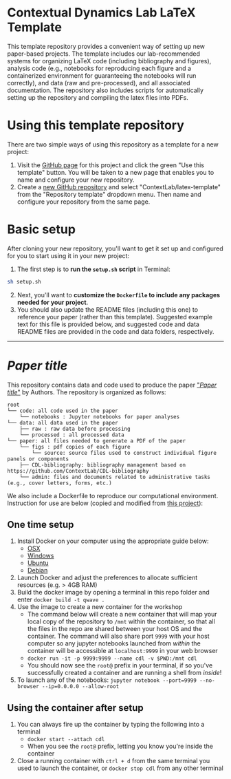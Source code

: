 # Contextual Dynamics Lab LaTeX Template

This template repository provides a convenient way of setting up new paper-based projects.  The template includes our lab-recommended systems for organizing LaTeX code (including bibliography and figures), analysis code (e.g., notebooks for reproducing each figure and a containerized environment for guaranteeing the notebooks will run correctly), and data (raw and pre-processed), and all associated documentation.  The repository also includes scripts for automatically setting up the repository and compiling the latex files into PDFs.

# Using this template repository

There are two simple ways of using this repository as a template for a new project:

1. Visit the [GitHub page](https://github.com/ContextLab/latex-base) for this project and click the green "Use this template" button.  You will be taken to a new page that enables you to name and configure your new repository.
2. Create a [new GitHub repository](https://github.com/new) and select "ContextLab/latex-template" from the "Repository template" dropdown menu.  Then name and configure your repository from the same page.

# Basic setup

After cloning your new repository, you'll want to get it set up and configured for you to start using it in your new project:

1.  The first step is to **run the `setup.sh` script** in Terminal:
```bash
sh setup.sh
```
2.  Next, you'll want to **customize the `Dockerfile` to include any packages needed for your project**.
3.  You should also update the README files (including this one) to reference your paper (rather than this template).  Suggested example text for this file is provided below, and suggested code and data README files are provided in the code and data folders, respectively.

***

# *Paper title*

This repository contains data and code used to produce the paper ["_Paper title_"](link.to.preprint) by Authors. The repository is organized as follows:

```
root
└── code: all code used in the paper
    └── notebooks : Jupyter notebooks for paper analyses
└── data: all data used in the paper
    ├── raw : raw data before processing
    └── processed : all processed data
└── paper: all files needed to generate a PDF of the paper
    └── figs : pdf copies of each figure
        └── source: source files used to construct individual figure panels or components
    ├── CDL-bibliography: bibliography management based on https://github.com/ContextLab/CDL-bibliography
    └── admin: files and documents related to administrative tasks (e.g., cover letters, forms, etc.)    
```

We also include a Dockerfile to reproduce our computational environment. Instruction for use are below (copied and modified from [this project](https://github.com/ContextLab/sherlock-topic-model-paper)):

## One time setup
1. Install Docker on your computer using the appropriate guide below:
    - [OSX](https://docs.docker.com/docker-for-mac/install/#download-docker-for-mac)
    - [Windows](https://docs.docker.com/docker-for-windows/install/)
    - [Ubuntu](https://docs.docker.com/engine/installation/linux/docker-ce/ubuntu/)
    - [Debian](https://docs.docker.com/engine/installation/linux/docker-ce/debian/)
2. Launch Docker and adjust the preferences to allocate sufficient resources (e.g. > 4GB RAM)
3. Build the docker image by opening a terminal in this repo folder and enter `docker build -t qwave .`  
4. Use the image to create a new container for the workshop
    - The command below will create a new container that will map your local copy of the repository to `/mnt` within the container, so that all the files in the repo are shared between your host OS and the container. The command will also share port `9999` with your host computer so any jupyter notebooks launched from *within* the container will be accessible at `localhost:9999` in your web browser
    - `docker run -it -p 9999:9999 --name cdl -v $PWD:/mnt cdl`
    - You should now see the `root@` prefix in your terminal, if so you've successfully created a container and are running a shell from *inside*!
5. To launch any of the notebooks: `jupyter notebook --port=9999 --no-browser --ip=0.0.0.0 --allow-root`

## Using the container after setup
1. You can always fire up the container by typing the following into a terminal
    - `docker start --attach cdl`
    - When you see the `root@` prefix, letting you know you're inside the container
2. Close a running container with `ctrl + d` from the same terminal you used to launch the container, or `docker stop cdl` from any other terminal
